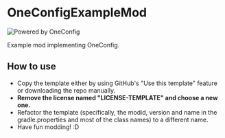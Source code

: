 # OneConfigExampleMod

![Powered by OneConfig](https://polyfrost.org/img/cozy_vector.svg)

Example mod implementing OneConfig.

## How to use

- Copy the template either by using GitHub's "Use this template" feature or downloading the repo manually.
- **Remove the license named "LICENSE-TEMPLATE" and choose a new one.**
- Refactor the template (specifically, the modid, version and name in the gradle.properties and most of the class names)
  to a different name.
- Have fun modding! :D
